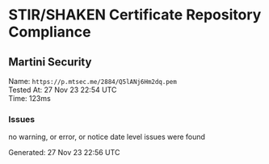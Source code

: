 # STIR/SHAKEN Certificate Repository Compliance

## Martini Security

Name: `https://p.mtsec.me/2884/Q5lANj6Hm2dq.pem`\
Tested At: 27 Nov 23 22:54 UTC\
Time: 123ms

### Issues

no warning, or error, or notice date level issues were found

Generated: 27 Nov 23 22:56 UTC